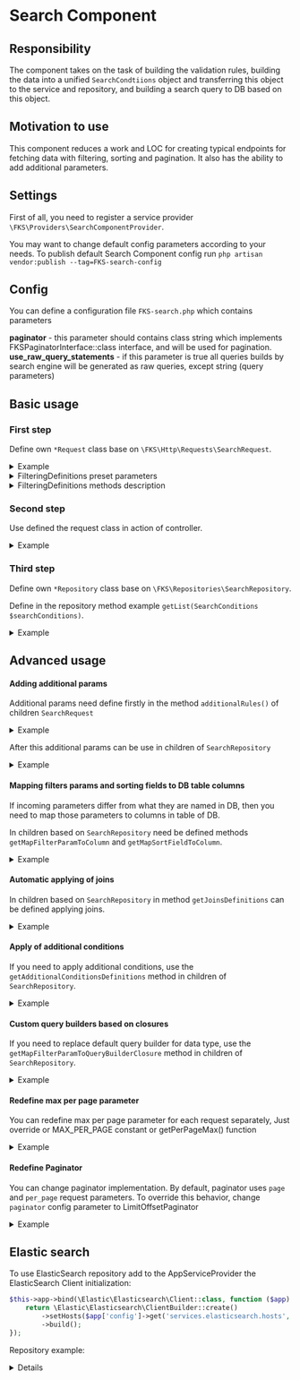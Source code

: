 # Search Component

## Responsibility

The component takes on the task of building the validation rules, building the data into a unified `SearchCondtiions` object and transferring this object to the service and repository, and building a search query to DB based on this object.

## Motivation to use

This component reduces a work and LOC for creating typical endpoints for fetching data with filtering, sorting and pagination.
It also has the ability to add additional parameters.

## Settings

First of all, you need to register a service provider `\FKS\Providers\SearchComponentProvider`.

You may want to change default config parameters according to your needs. 
To publish default Search Component config run `php artisan vendor:publish --tag=FKS-search-config`   

## Config

You can define a configuration file `FKS-search.php` which contains parameters

**paginator** - this parameter should contains class string which implements FKSPaginatorInterface::class interface, and will be used for pagination.
**use_raw_query_statements** - if this parameter is true all queries builds by search engine will be generated as raw queries, except string (query parameters) 

## Basic usage


### First step

Define own `*Request` class base on `\FKS\Http\Requests\SearchRequest`.

<details>
  <summary>Example</summary>

```PHP
<?php

declare(strict_types=1);

namespace Modules\FKSNotifications\Http\Requests\Api\V1;

use FKS\Http\Requests\FilteringDefinitions;
use FKS\Http\Requests\SearchRequest;

/**
 * Class NotificationSubscriptionsGetListRequest
 *
 * @package Modules\FKSNotifications\Http\Requests\Api\V1
 */
class NotificationSubscriptionsGetListRequest extends SearchRequest
{
    /**
     * @return string[]
     */
    public static function getAvailableFields(): array
    {
        return [
            'FKS_notification_subscription_id',
            'FKS_notification_type_id',
            'notification_time_from',
            'notification_time_to',
            'only_workdays',
            'user_id',
            'data_owner_id',
            'created_at',
            'created_by',
            'updated_at',
            'updated_by',
        ];
    }

    /**
     * @return FilteringDefinitions
     */
    public static function getFilteringDefinitions(): FilteringDefinitions
    {
        return FilteringDefinitions::create(static function (FilteringDefinitions $ruleBuilder) {
            $ruleBuilder->containsInteger('FKS_notification_type_id');
            $ruleBuilder->containsBytes('data_owner_id');
            $ruleBuilder->containsBytes('user_id');
            $ruleBuilder->timestampRange('created_at');
        });
    }

    /**
     * @return string[]
     */
    public static function getSortingDefinitions(): array
    {
        return [
            'FKS_notification_type_id',
            'created_at',
        ];
    }
}

```

</details>


<details>
  <summary>FilteringDefinitions preset parameters</summary>

```PHP
    /**
     * @return FilteringDefinitions
     */
    public static function getFilteringDefinitions(): FilteringDefinitions
    {
        return FilteringDefinitions::create(function (FilteringDefinitions $ruleBuilder) {
            $ruleBuilder->containsInteger('contains_integers');
            $ruleBuilder->containsBytes('contains_uuid_values');
            $ruleBuilder->contains('contains_string_values');
            $ruleBuilder->timestampRange('timestamp');
            $ruleBuilder->dateRange('date');
            $ruleBuilder->integer('integer_id');
            $ruleBuilder->numeric('float_id');
            // use deprecated() to generate deprecation in swagger documentation
            $ruleBuilder->containsOneOfEnum('verification_status', VerificationStatusEnum::class)->setType(
                ContainsCondition::TYPE_INTEGER
            )->deprecated();
            $ruleBuilder->search(
                'search_field',
                [
                    SearchCasesEnum::CAST_TO_LOWER,
                    SearchCasesEnum::WITHOUT_SPACES,
                ],
                1,
                200
            );

            //alternative approach
            $ruleBuilder->addDefinition(new NumericRuleBuilder('float_value'));

            //if need you can define own *RuleBuilder
            $ruleBuilder->addDefinition(new CustomRuleBuilder('filterParam'));
            $ruleBuilder->addDefinition(new CustomWithoutFilterParamRuleBuilder());
        });
    }
```

</details>

<details>
    <summary>FilteringDefinitions methods description</summary>

1. `containsInteger(string $filterParam)` - filtering by integer, can be 'contains' or 'notcontains'
   - ```$filterParam``` - request array key name located in filter array
2. ```startsWith(string $filterParam)``` - filtering by string, that must be start with given string
   - ```$filterParam``` - request array key name located in filter array
3. ```containsBytes(string $filterParam)``` - filtering by bytes, can be 'contains' or 'notcontains', accept uuid or hex
   - ```$filterParam``` - request array key name located in filter array
4. ```numeric(string $filterParam)``` filtering by numeric (integer, number string), filtering by single value
   - ```$filterParam``` - request array key name located in filter array
5. ```integer(string $filterParam)``` - filtering by integer, filtering by single value
   - ```$filterParam``` - request array key name located in filter array
6. ```boolean(string $filterParam)``` - filtering by boolean, can be `true` or `false`
   - ```$filterParam``` - request array key name located in filter array
7. ```dateRange(string $filterParam)``` - filtering by date range, can contain `from` and `to`  
   - ```$filterParam``` - request array key name located in filter array
8. ```timestampRange(string $filterParam)``` - filtering by timestamp range, can contain `from` and `to`
   - ```$filterParam``` - request array key name located in filter array
9. ```PHP
   search(string $field,
        SearchCasesEnum|array $case = SearchCasesEnum::CAST_TO_LOWER,
        int $minChars = 3,
        int $maxChars = 100,
    )
   ```
   search by database string values
   - `$field` - request parameter name located in filter array
   - `$case` - one of `FKS\Enums\SearchComponent\SearchCasesEnum` item, or an array of items
      - `CAST_TO_LOWER` - cast search string to lower case and cast database target field to lower case
      - `WITHOUT_SPACES` - remove all spaces from search string and database field
   - `$minChars` - minimum allowed chars validation
   - `$maxChars` - maximum allowed chars validation
10. ```oneOfEnum(string $filterParam, string $enumClassString)``` - ddd
    - `$filterParam` - request parameter name located in filter array
    - `$enumClassString` - class string of enum with allowed case values 
11. ```containsOneOfEnum(string $filterParam, string $enumClassString)```
    - `$filterParam` - request parameter name located in filter array
    - `$enumClassString` - class string of enum with allowed case values 

</details>

### Second step

Use defined the request class in action of controller.

<details>
  <summary>Example</summary>

```PHP
public function index(
    NotificationSubscriptionsGetListRequest $request,
    NotificationSubscriptionRepository $repository
): JsonResponse {
    $searchConditions = $request->getSearchConditions();
    return $this->respondSuccess($repository->getList($searchConditions));
}
```

</details>

### Third step

Define own `*Repository` class base on `\FKS\Repositories\SearchRepository`.

Define in the repository method example `getList(SearchConditions $searchConditions)`.

<details>
  <summary>Example</summary>

```PHP
<?php

declare(strict_types=1);

namespace Modules\FKSNotifications\Repositories;

use Modules\FKSNotifications\Entities\NotificationSubscription;
use FKS\Repositories\SearchRepository;
use FKS\ValueObjects\SearchConditions\SearchConditions;

/**
 * Class NotificationSubscriptionRepository
 *
 * @package App\Repository\FKS
 */
class NotificationSubscriptionsRepository extends SearchRepository
{
    /**
     * @param SearchConditions $searchConditions
     * @return \Traversable
     */
    public function getList(SearchConditions $searchConditions): \Traversable
    {
        $query = $this->getNewModelQuery()
            ->whereNull(['deleted_at']);

        $this->applyAllConditions($query, $searchConditions);

        return $this->only($query->get(), $searchConditions->getAvailableFields());
    }

    /**
     * @return NotificationSubscription
     */
    public static function getEntityInstance(): NotificationSubscription
    {
        return new NotificationSubscription();
    }
}

```

</details>

## Advanced usage

#### Adding additional params

Additional params need define firstly in the method `additionalRules()` of children `SearchRequest`

<details>
  <summary>Example</summary>

```PHP
<?php

declare(strict_types=1);

namespace App\Http\Requests\Api\V3;

use FKS\Http\Requests\SearchRequest;

/**
 * Class TasksListRequest
 *
 * @package App\Http\Requests\Api\V3
 */
final class TasksListRequest extends SearchRequest
{
    ...

    /**
     * @return string[]
     */
    public function additionalRules(): array
    {
        return [
            'distinct_members' => 'integer',
        ];
    }
    
    ...
}

```

</details>

After this additional params can be use in children of `SearchRepository` 


<details>
  <summary>Example</summary>

```PHP 
    public function getList(SearchConditions $searchConditions)
    {
        $query = $this->getNewModelQuery();
        
        $this->applyAllConditions($query, $searchConditions);

        if ($searchConditions->getAdditionalParams()->get('distinct_members')) {
            $query->distinct('tasks.member_id');
        }

        return $this->only($query->get(), $searchConditions->getAvailableFields());
    }
```

</details>

#### Mapping filters params and sorting fields to DB table columns

If incoming parameters differ from what they are named in DB,
then you need to map those parameters to columns in table of DB.

In children based on `SearchRepository` need be defined methods `getMapFilterParamToColumn` and `getMapSortFieldToColumn`.

<details>
  <summary>Example</summary>

```PHP 
    /**
     * @return array
     */
    public static function getMapFilterParamToColumn(): array
    {
        return [
            'pcp_id' => 'tasks.pcp_id',
            'member_id' => 'tasks.member_id',
            'task_status_id' => 'tasks.task_status_id',
            'task_type_id' => 'tasks.task_type_id',
            'days_since_lov' => 'FKS_members.days_since_lov',
            'is_seen_in_FKS' => 'FKS_members.is_seen_in_FKS',
            'created_at' => 'tasks.created_at',
            'updated_at' => 'tasks.updated_at',
            'assigned_at' => 'tasks.assigned_at',
        ];
    }

    /**
     * @return array
     */
    public static function getMapSortFieldToColumn(): array
    {

        return [
            'created_at' => 'tasks.created_at',
            'updated_at' => 'tasks.updated_at',
            'assigned_at' => 'tasks.assigned_at',
            'member_full_name' => 'FKS_members.member_full_name',
            'pcp_name' => 'FKS_pcps.pcp_name',
            'member_caregaps_pending' => 'FKS_members.member_caregaps_pending',
            'days_since_lov' => 'FKS_members.days_since_lov',
        ];
    }
```

</details>

#### Automatic applying of joins

In children based on `SearchRepository` in method `getJoinsDefinitions` can be defined applying joins.

<details>
  <summary>Example</summary>

```PHP 
    /** @inheritDoc */
    protected function getJoinsDefinitions(): array
    {
        return [
            // this callback apply only if passed filters or sorting
            // used in mapping to column prefix `FKS_members`
            'FKS_members' => function ($builder) {
                $builder->join(
                    'FKS_members',
                    'tasks.member_id',
                    'FKS_members.member_id',
                    null,
                    'HASH',
                );
            },
            // it will always be applied and the join defined inside too
            function ($builder) {
                $builder->join(
                    'FKS_pcps',
                    'tasks.pcp_id',
                    'FKS_pcps.pcp_id',
                    null,
                    'HASH',
                );
            },
            // in this case, the second argument of the callback can be taken $searchConditions
            // to analyze it and decide whether to apply this join
            function ($builder, SearchConditions $searchConditions) {
                if (!$searchConditions->getAdditionalParams()->get('FKS_pcps_join')) {
                    return;
                }
                $builder->join(
                    'FKS_pcps',
                    'tasks.pcp_id',
                    'FKS_pcps.pcp_id',
                    null,
                    'HASH',
                );
            },
        ];
    }
```

</details>

#### Apply of additional conditions

If you need to apply additional conditions, use the `getAdditionalConditionsDefinitions` method in children of `SearchRepository`.

<details>
  <summary>Example</summary>

```PHP 
    /**
     * @return array
     */
    public function getAdditionalConditionsDefinitions(): array
    {
        return [
            static function (Builder $builder, SearchConditions $condition) {
                // your code
            },
            'customFilter' //or name of method
        ];
    }
    
    public function customFilter(Builder $builder, SearchConditions $condition): void
    {
        //your code
    }
```

</details>

#### Custom query builders based on closures

If you need to replace default query builder for data type, use the `getMapFilterParamToQueryBuilderClosure` method in children of `SearchRepository`.

<details>
  <summary>Example</summary>

```PHP 
    /**
     * @return array
     */
    public static function getMapFilterParamToQueryBuilderClosure(): array
    {
        return [
            'field_name' => static function (Builder $builder, Condition $condition) {
                // your code
            },
        ];
    }
```

</details>

#### Redefine max per page parameter

You can redefine max per page parameter for each request separately,
Just override or MAX_PER_PAGE constant or getPerPageMax() function

<details>
  <summary>Example</summary>

```PHP
    public static function getPerPageMax(): int
    {
        return self::MAX_PER_PAGE;
    }
```

</details>

#### Redefine Paginator

You can change paginator implementation. 
By default, paginator uses `page` and `per_page` request parameters. 
To override this behavior, change `paginator` config parameter to LimitOffsetPaginator

<details>
  <summary>Example</summary>

```PHP
    'paginator' => \FKS\ValueObjects\SearchConditions\LimitOffsetPaginator::class,
```

</details>

## Elastic search

To use ElasticSearch repository add to the AppServiceProvider the ElasticSearch
Client initialization:
```PHP
$this->app->bind(\Elastic\Elasticsearch\Client::class, function ($app) {
    return \Elastic\Elasticsearch\ClientBuilder::create()
        ->setHosts($app['config']->get('services.elasticsearch.hosts', ['localhost:9200']))
        ->build();
});
```

Repository example:

<details>

```PHP
<?php

namespace App\Repositories\ElasticSearch;

use Elastic\Elasticsearch\Client;
use FKS\Repositories\ElasticSearchRepository;
use FKS\ValueObjects\SearchConditions\SearchConditions;

class ExtractionTaskRepository extends ElasticSearchRepository
{
    public function __construct(
        Client $client,
        private \App\Repositories\ExtractionTaskRepository $extractionTaskRepository,
    )
    {
        parent::__construct($client);
    }

    protected function getIndexName(): string
    {
        return 'extraction_tasks';
    }

    public function indexAll()
    {
        $offset = 0;
        $limit = 1000;
        $query = $this->extractionTaskRepository->getCollectionsBaseQuery()
            ->limit($limit);

        do {
            $tasks = $query
                ->offset($offset)
                ->get()
                ->toArray();

            $offset += $limit;

            $params = ['body' => []];
            foreach ($tasks as $task) {
                $params['body'] [] = [
                    'index' => [
                        '_index' => $this->getIndexName(),
                        '_id' => $task['task_id']
                    ]
                ];
                $params['body'] [] = $task;
            }

            $this->client->bulk($params);
        } while ($limit === count($tasks));
    }

    public function getList(SearchConditions $searchConditions)
    {
        $this->applyAllConditions($this->builder, $searchConditions);

        return $this->get();
    }

    protected function getMapFilterParamToColumn(): array
    {
        return [
            'member_id' => 'member_id.keyword',
        ];
    }

    protected function getMapSortFieldToColumn(): array
    {
        return [
            'member_name' => 'member_full_name.keyword',
        ];
    }
}
```
</details>

